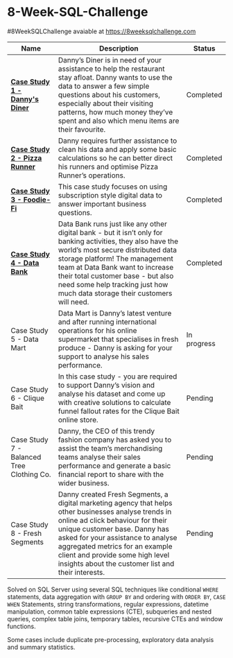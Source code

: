 # 8-Week-SQL-Challenge 
#8WeekSQLChallenge avaiable at https://8weeksqlchallenge.com

| Name                                       | Description                                                                                                                                                                                                                                                                                                                                                                                                                                        | Status               |
|--------------------------------------------|----------------------------------------------------------------------------------------------------------------------------------------------------------------------------------------------------------------------------------------------------------------------------------------------------------------------------------------------------------------------------------------------------------------------------------------------------|---------------------|
| **[Case Study 1 - Danny's Diner](https://github.com/andreareosa/8-Week-SQL-Challenge/tree/main/Case%20Study%201%20-%20Danny's%20Diner)**              | Danny’s Diner is in need of your assistance to help the restaurant stay afloat. Danny wants to use the data to answer a few simple questions about his customers, especially about their visiting patterns, how much money they’ve spent and also which menu items are their favourite. | Completed           |
| **[Case Study 2 - Pizza Runner](https://github.com/andreareosa/8-Week-SQL-Challenge/tree/main/Case%20Study%202%20-%20Pizza%20Runner)**               | Danny requires further assistance to clean his data and apply some basic calculations so he can better direct his runners and optimise Pizza Runner’s operations.                                                                                                                                                                                                                                                                                  | Completed           |
| **[Case Study 3 - Foodie-Fi](https://github.com/andreareosa/8-Week-SQL-Challenge/tree/main/Case%20Study%203%20-%20Foodie-Fi)** | This case study focuses on using subscription style digital data to answer important business questions. | Completed |
| **[Case Study 4 - Data Bank](https://github.com/andreareosa/8-Week-SQL-Challenge/tree/main/Case%20Study%204%20-%20Data%20Bank)** | Data Bank runs just like any other digital bank - but it isn’t only for banking activities, they also have the world’s most secure distributed data storage platform! The management team at Data Bank want to increase their total customer base - but also need some help tracking just how much data storage their customers will need.| Completed |
| Case Study 5 - Data Mart | Data Mart is Danny’s latest venture and after running international operations for his online supermarket that specialises in fresh produce - Danny is asking for your support to analyse his sales performance. | In progress |
| Case Study 6 - Clique Bait | In this case study - you are required to support Danny’s vision and analyse his dataset and come up with creative solutions to calculate funnel fallout rates for the Clique Bait online store. | Pending |
| Case Study 7 - Balanced Tree Clothing Co. | Danny, the CEO of this trendy fashion company has asked you to assist the team’s merchandising teams analyse their sales performance and generate a basic financial report to share with the wider business. | Pending |
| Case Study 8 - Fresh Segments | Danny created Fresh Segments, a digital marketing agency that helps other businesses analyse trends in online ad click behaviour for their unique customer base. Danny has asked for your assistance to analyse aggregated metrics for an example client and provide some high level insights about the customer list and their interests. | Pending |

Solved on SQL Server using several SQL techniques like conditional `WHERE` statements, data aggregation with `GROUP BY` and ordering with `ORDER BY`, `CASE WHEN` Statements, string transformations, regular expressions, datetime manipulation, common table expressions (CTE), subqueries and nested queries, complex table joins, temporary tables, recursive CTEs and window functions.

Some cases include duplicate pre-processing, exploratory data analysis and summary statistics.
